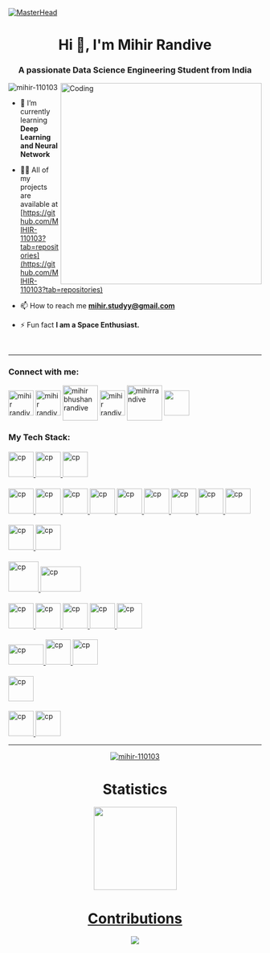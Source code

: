 [![MasterHead](https://camo.githubusercontent.com/5dc6ee33381917e41fc9c4951799268998f11a9b864399bf79a0842e4f9b194d/68747470733a2f2f692e696d6775722e636f6d2f315a76566b44632e676966)](https://mihir-110103.io)

<h1 align="center">Hi 👋, I'm Mihir Randive</h1>
<h3 align="center">A passionate Data Science Engineering Student from India</h3>
<img align="right" alt="Coding" width="400" src="https://camo.githubusercontent.com/12e5f2b182da4b52850b29bb09e8ba3e92b0ac2c0bd121de7dfcbb291fbbd525/68747470733a2f2f692e70696e696d672e636f6d2f6f726967696e616c732f37372f63612f61332f37376361613332383834643733356434333961646534356261333766656166322e676966")>

<p align="left"> 
  <img src="https://komarev.com/ghpvc/?username=mihir-110103&label=Profile%20views&color=0e75b6&style=flat" alt="mihir-110103" /> 
</p>

- 🌱 I’m currently learning **Deep Learning and Neural Network**

- 👨‍💻 All of my projects are available at [https://github.com/MIHIR-110103?tab=repositories](https://github.com/MIHIR-110103?tab=repositories)

- 📫 How to reach me **mihir.studyy@gmail.com**

- ⚡ Fun fact **I am a Space Enthusiast.**
<br>
<hr>
<h3 align="left">Connect with me:</h3>
<p align="left">
<a href="https://linkedin.com/in/mihir randive" target="blank">
  <img align="center" src="https://seeklogo.com/images/L/linkedin-new-2020-logo-E14A5D55ED-seeklogo.com.png" alt="mihir randive" width="50" /></a>
<a href="https://medium.com/mihir randive" target="blank">
  <img align="center" src="https://seeklogo.com/images/I/instagram-new-2016-logo-4773FE3F99-seeklogo.com.png" alt="mihir randive" width="50" /></a>
<a href="https://kaggle.com/mihir bhushan randive" target="blank">
  <img align="center" src="https://seeklogo.com/images/K/kaggle-logo-83322F52DE-seeklogo.com.png" alt="mihir bhushan randive"  width="70" /></a>
<a href="https://medium.com/mihir randive" target="blank">
  <img align="center" src="https://seeklogo.com/images/M/medium-logo-93CDCF6451-seeklogo.com.png" alt="mihir randive" width="50" /></a>
<a href="https://www.codechef.com/users/mihirrandive" target="blank">
  <img align="center" src="https://img.icons8.com/fluency/256/codechef.png" alt="mihirrandive" width="70" /></a>
<a href="https://www.hackerrank.com/mihir randive" target="blank">
  <img align="center" src="https://seeklogo.com/images/H/hackerrank-logo-179D7D2812-seeklogo.com.png" width="50" /></a>
</p>

<h3 align="left">My Tech Stack:</h3>
<p align="left">
        <h4></h4>
        <a href="https://www.cprogramming.com/" target="_blank" rel="noreferrer">
            <img src="https://cdn.jsdelivr.net/gh/devicons/devicon/icons/c/c-plain.svg" alt="cp" width="50" height="50"/> 
        </a>
        <a href="https://www.cprogramming.com/" target="_blank" rel="noreferrer">
            <img src="https://cdn.jsdelivr.net/gh/devicons/devicon/icons/python/python-original.svg" alt="cp" width="50" height="50"/> 
        </a>
        <a href="https://www.cprogramming.com/" target="_blank" rel="noreferrer">
            <img src="https://cdn.jsdelivr.net/gh/devicons/devicon/icons/julia/julia-original.svg" alt="cp" width="50" height="50"/> 
        </a>
        <h4></h4>
        <a href="https://www.cprogramming.com/" target="_blank" rel="noreferrer">
            <img src="https://cdn.jsdelivr.net/gh/devicons/devicon/icons/html5/html5-plain.svg" alt="cp" width="50" height="50"/> 
        </a>
        <a href="https://www.cprogramming.com/" target="_blank" rel="noreferrer">
            <img src="https://cdn.jsdelivr.net/gh/devicons/devicon/icons/css3/css3-plain.svg" alt="cp" width="50" height="50"/> 
        </a>
        <a href="https://www.cprogramming.com/" target="_blank" rel="noreferrer">
            <img src="https://cdn.jsdelivr.net/gh/devicons/devicon/icons/javascript/javascript-original.svg" alt="cp" width="50" height="50"/> 
        </a>
        <a href="https://www.cprogramming.com/" target="_blank" rel="noreferrer">
            <img src="https://cdn.jsdelivr.net/gh/devicons/devicon/icons/bootstrap/bootstrap-plain.svg" alt="cp" width="50" height="50"/> 
        </a>
        <a href="https://www.cprogramming.com/" target="_blank" rel="noreferrer">
            <img src="https://cdn.jsdelivr.net/gh/devicons/devicon/icons/react/react-original.svg" alt="cp" width="50" height="50"/> 
        </a>
        <a href="https://www.cprogramming.com/" target="_blank" rel="noreferrer">
            <img src="https://cdn.jsdelivr.net/gh/devicons/devicon/icons/express/express-original-wordmark.svg" alt="cp" width="50" height="50"/> 
        </a>
        <a href="https://www.cprogramming.com/" target="_blank" rel="noreferrer">
            <img src="https://cdn.jsdelivr.net/gh/devicons/devicon/icons/nodejs/nodejs-plain.svg" alt="cp" width="50" height="50"/> 
        </a>
        <a href="https://www.cprogramming.com/" target="_blank" rel="noreferrer">
            <img src="https://cdn.jsdelivr.net/gh/devicons/devicon/icons/php/php-original.svg" alt="cp" width="50" height="50"/> 
        </a>
        <a href="https://www.cprogramming.com/" target="_blank" rel="noreferrer">
            <img src="https://cdn.jsdelivr.net/gh/devicons/devicon/icons/composer/composer-original.svg" alt="cp" width="50" height="50"/> 
        </a>
        <h4></h4>
        <a href="https://www.cprogramming.com/" target="_blank" rel="noreferrer">
            <img src="https://cdn.jsdelivr.net/gh/devicons/devicon/icons/mysql/mysql-original-wordmark.svg" alt="cp" width="50" height="50"/> 
        </a>
        <a href="https://www.cprogramming.com/" target="_blank" rel="noreferrer">
            <img src="https://cdn.jsdelivr.net/gh/devicons/devicon/icons/mongodb/mongodb-original-wordmark.svg" alt="cp" width="50" height="50"/> 
        </a>
        <h4></h4>
        <a href="https://www.cprogramming.com/" target="_blank" rel="noreferrer">
            <img src="https://cdn.jsdelivr.net/gh/devicons/devicon/icons/googlecloud/googlecloud-original.svg" alt="cp" width="60" height="60"/> 
        </a>
        <a href="https://www.cprogramming.com/" target="_blank" rel="noreferrer">
            <img src="https://logos-world.net/wp-content/uploads/2021/08/Amazon-Web-Services-AWS-Logo.png" alt="cp" width="80" height="50"/> 
        </a>
        <h4></h4>
        <a href="https://www.cprogramming.com/" target="_blank" rel="noreferrer">
            <img src="https://cdn.jsdelivr.net/gh/devicons/devicon/icons/numpy/numpy-original.svg" alt="cp" width="50" height="50"/> 
        </a>
        <a href="https://www.cprogramming.com/" target="_blank" rel="noreferrer">
            <img src="https://cdn.jsdelivr.net/gh/devicons/devicon/icons/pandas/pandas-original.svg" alt="cp" width="50" height="50"/> 
        </a>
        <a href="https://www.cprogramming.com/" target="_blank" rel="noreferrer">
            <img src="https://upload.wikimedia.org/wikipedia/commons/8/84/Matplotlib_icon.svg" alt="cp" width="50" height="50"/> 
        </a>
        <a href="https://www.cprogramming.com/" target="_blank" rel="noreferrer">
            <img src="https://seeklogo.com/images/S/seaborn-logo-244EB2DEC5-seeklogo.com.png" alt="cp" width="50" height="50"/> 
        </a>
        <a href="https://www.cprogramming.com/" target="_blank" rel="noreferrer">
            <img src="https://cdn.jsdelivr.net/gh/devicons/devicon/icons/selenium/selenium-original.svg" alt="cp" width="50" height="50"/> 
        </a>
        <h4></h4>
        <a href="https://www.cprogramming.com/" target="_blank" rel="noreferrer">
            <img src="https://upload.wikimedia.org/wikipedia/commons/thumb/0/05/Scikit_learn_logo_small.svg/390px-Scikit_learn_logo_small.svg.png?20180808062052" alt="cp" width="70" height="40"/> 
        </a>
        <a href="https://www.cprogramming.com/" target="_blank" rel="noreferrer">
            <img src="https://cdn.jsdelivr.net/gh/devicons/devicon/icons/tensorflow/tensorflow-original.svg" alt="cp" width="50" height="50"/> 
        </a>
        <a href="https://www.cprogramming.com/" target="_blank" rel="noreferrer">
            <img src="https://seeklogo.com/images/K/keras-logo-6B06C2FC2D-seeklogo.com.png" alt="cp" width="50" height="50"/> 
        </a>
        <h4></h4>
        <a href="https://www.cprogramming.com/" target="_blank" rel="noreferrer">
            <img src="https://seeklogo.com/images/T/tableau-software-logo-F1CE2CA54A-seeklogo.com.png" alt="cp" width="50" height="50"/> 
        </a>
        <h4></h4>
        <a href="https://www.cprogramming.com/" target="_blank" rel="noreferrer">
            <img src="https://cdn.jsdelivr.net/gh/devicons/devicon/icons/windows8/windows8-original.svg" alt="cp" width="50" height="50"/> 
        </a>
        <a href="https://www.cprogramming.com/" target="_blank" rel="noreferrer">
            <img src="https://cdn.jsdelivr.net/gh/devicons/devicon/icons/linux/linux-original.svg" alt="cp" width="50" height="50"/> 
        </a>
      </p>
<hr>
<p>

<p align="center">
  <a href="https://github.com/MIHIR-110103/github-readme-stats">
    <img align="center" src="https://github-readme-stats.vercel.app/api/top-langs?username=mihir-110103&show_icons=true&bg_color=0d1117&text_color=40cfcd&border_color=444&layout=compact" alt="mihir-110103" />
  </a>
</p>
  
</p>
<h1 align="center"> Statistics</h1>
<p align="center">
  <a href="https://github.com/MIHIR-110103/github-readme-stats">
    <img src="https://github-readme-stats.vercel.app/api?username=MIHIR-110103&show_icons=true&bg_color=0d1117&text_color=40cfcd&border_color=444" height="165"

  </a>
</p>

<h1 align="center"> Contributions</h1>
<p align="center">
  <a href="https://git.io/streak-stats" align="middle">
    <img src="http://github-readme-streak-stats.herokuapp.com?user=MIHIR-110103&theme=react&background=0d1117&border=666">
  </a>
</p>
